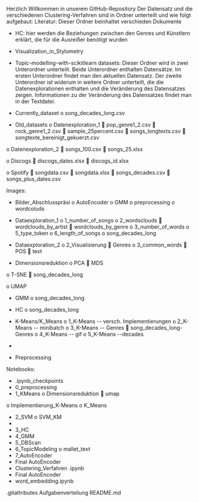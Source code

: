 Herzlich Willkommen in unserem GitHub-Repository
Der Datensatz und die verschiedenen Clustering-Verfahren sind in Ordner unterteilt und wie folgt aufgebaut:
Literatur: Dieser Ordner beinhaltet verschieden Dokumente
-	HC: hier werden die Beziehungen zwischen den Genres und Künstlern erklärt, die für die Ausreißer benötigt wurden
-	Visualization_in_Stylometry
-	Topic-modelling-with-scikitlearn
datasets: Dieser Ordner wird in zwei Unterordner unterteilt. Beide Unterordner enthalten Datensätze. Im ersten Unterordner findet man den aktuellen Datensatz. Der zweite Unterordner ist widerum in weitere Ordner unterteilt, die die Datenexplorationen enthalten und die Veränderung des Datensatzes zeigen. Informationen zu der Veränderung des Datensatzes findet man in der Textdatei.
-	Currently_dataset 
o	song_decades_long.csv

-	Old_datasets
o	Datenexploration_1
	pop_genre1_2.csv 
	rock_genre1_2.csv 
	sample_25percent.csv 
	songs_longtexts.csv 
	songtexte_bereinigt_gekuerzt.csv 

o	Datenexploration_2
	songs_100.csv 
	songs_25.xlsx 

o	Discogs
	discogs_dates.xlsx 
	discogs_id.xlsx 

o	Spotify
	songdata.csv 
	songdata.xlsx 
	songs_decades.csv 
	songs_plus_dates.csv 

 
Images: 
-	Bilder_Abschlusspräsi 
o	AutoEncoder 
o	GMM 
o	preprocessing 
o	wordcoluds 

-	Dataexploration_1 
o	1_number_of_songs 
o	2_wordsclouds 
	wordclouds_by_artist 
	wordclouds_by_genre 
o	3_number_of_words 
o	5_type_token 
o	6_length_of_songs 
o	song_decades_long 

-	Dataexploration_2 
o	2_Visualisierung 
	Genres
o	3_common_words 
	POS 
	text 

-	Dimensionsreduktion 
o	PCA 
	MDS

o	T-SNE 
	song_decades_long

o	UMAP 

-	GMM 
o	song_decades_long

-	HC 
o	song_decades_long

-	K-Means/K_Means 
o	1_K-Means -- versch. Implementierungen 
o	2_K-Means -- minibatch 
o	3_K-Means -- Genres
	song_decades_long- Genres 
o	4_K-Means -- gif 
o	5_K-Means --decades 
-	
-	Preprocessing 

Notebooks: 
-	.ipynb_checkpoints 
-	0_preprocessing 
-	1_KMeans 
o	Dimensionsreduktion 
	umap

o	Implementierung_K-Means 
o	K_Means 

-	2_SVM 
o	SVM_KM 
-	
-	3_HC 
-	4_GMM 
-	5_DBScan 
-	6_TopicModeling 
o	mallet_text
-	7_AutoEncoder 
-	Final AutoEncoder 
-	Clustering_Verfahren .ipynb 
-	Final AutoEncoder 
-	word_embedding.ipynb 


.gitattributes
Aufgabenverteilung
README.md


